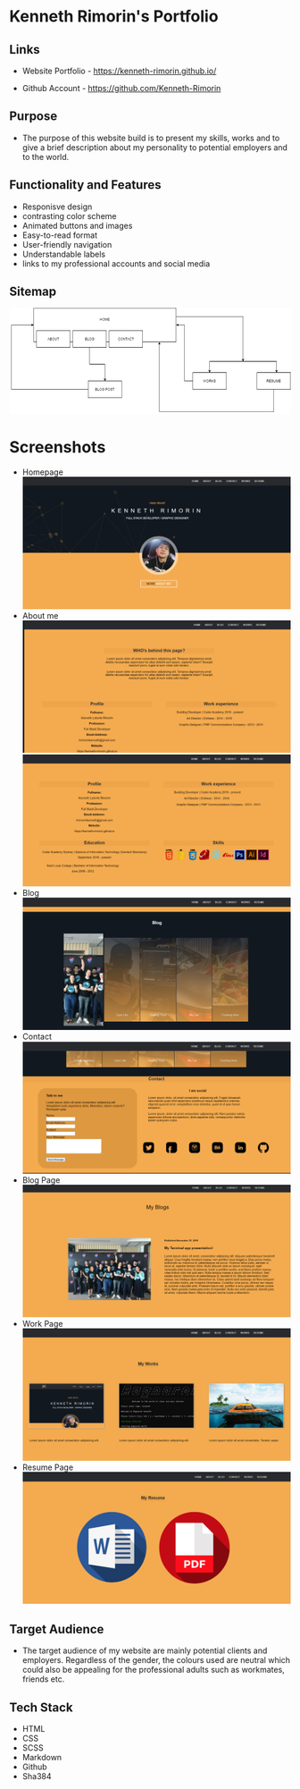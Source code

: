 # Kenneth Rimorin's Portfolio

## Links
- Website Portfolio - https://kenneth-rimorin.github.io/

- Github Account - https://github.com/Kenneth-Rimorin

## Purpose
- The purpose of this website build is to present my skills, works and to give a brief description about my personality to potential employers and to the world.

##  Functionality and Features
- Responisve design
- contrasting color scheme
- Animated buttons and images
- Easy-to-read format
- User-friendly navigation
- Understandable labels
- links to my professional accounts and social media


## Sitemap

![Sitemap](./images/sitemap.jpg)

# Screenshots
- Homepage
![Sitemap](./images/s1.jpg)
- About me
![Sitemap](./images/s2.jpg)
![Sitemap](./images/s3.jpg)
- Blog
![Sitemap](./images/s4.jpg)
- Contact
![Sitemap](./images/s5.jpg)
- Blog Page
![Sitemap](./images/s6.jpg)
- Work Page
![Sitemap](./images/s7.jpg)
- Resume Page
![Sitemap](./images/s8.jpg)

## Target Audience
- The target audience of my website are mainly potential clients and employers. Regardless of the gender, the colours used are neutral which
could also be appealing for the professional adults such as workmates, friends etc.

## Tech Stack
- HTML
- CSS
- SCSS
- Markdown
- Github
- Sha384


